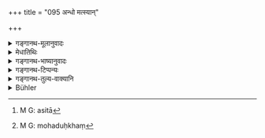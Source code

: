 +++
title = "095 अन्धो मत्स्यान्"

+++

<details><summary>गङ्गानथ-मूलानुवादः</summary>

‘He who, having entered the court, bears testimony to what is contrary to facts and what he has not seen, swallows fish along with the bones,—just like a blind man.’—(95)
</details>

<details><summary>मेधातिथिः</summary>

**अर्थवैकल्यं** सत्याद् अपेतं **भाषते** । यथा कण्टका अशिता[^३२१] भक्षिता जनयन्ति न तादृशीं मत्स्याः प्रीतिं जनयन्ति । यदा धनलोभेन काचित् प्रीतिमात्रा भवति तथापि महादुःखं[^३२२] भवतीति सकण्टकमत्याशनोपमा ॥ ८.९५ ॥


[^३२२]:
     M G: mohaduḥkhaṃ


[^३२१]:
     M G: asitā
</details>

<details><summary>गङ्गानथ-भाष्यानुवादः</summary>

The pleasure produced by the eating of the fish is not equal to the pain caused by the swallowing of the bones; similarly, there is a slight pleasure produced by the little money that is received (as bribe), but the subsequent suffering is very great; it is on this basis that the analogy of fish-eating has been cited.—(95)
</details>

<details><summary>गङ्गानथ-टिप्पन्यः</summary>

This verse is quoted in *Smṛticandrikā* (Vyavahāra, p. 205), whiqḥ says
that according to some

people, this and the preceding two verses are to be addressed to
witnesses of the lower order only; hence in ordinary cases, after
‘*kurūn gamaḥ*’, the exhortation should begin with ‘*yāvato bāndhavān*
&c.’ (verse 97);—these exhortations are to be addressed to Śūdras and to
poverty-stricken twice-born persons also;—and in *Kṛtyakalpataru* (35b).
</details>

<details><summary>गङ्गानथ-तुल्य-वाक्यानि</summary>

**(verses 8.89-97)**

\[See the texts under [79 *et
seq*.]\]
</details>

<details><summary>Bühler</summary>

095	'That man who in a court (of justice) gives an untrue account of a transaction (or asserts a fact) of which he was not an eye-witness, resembles a blind man who swallows fish with the bones.
</details>
